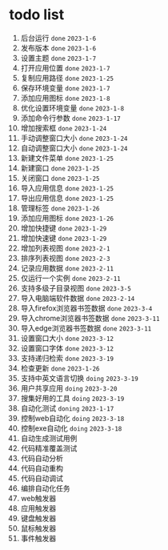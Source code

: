 # todo list
1. 后台运行 `done` `2023-1-6`
2. 发布版本 `done` `2023-1-6`
3. 设置主题 `done` `2023-1-7`
4. 打开应用位置 `done` `2023-1-7`
5. 复制应用路径 `done` `2023-1-25`
6. 保存环境变量 `done` `2023-1-7`
7. 添加应用图标 `done` `2023-1-8`
8. 优化设置环境变量 `done` `2023-1-8`
9. 添加命令行参数 `done` `2023-1-17`
10. 增加搜索框 `done` `2023-1-24`
11. 手动调整窗口大小 `done` `2023-1-24`
12. 自动调整窗口大小 `done` `2023-1-24`
13. 新建文件菜单 `done` `2023-1-25`
14. 新建窗口 `done` `2023-1-25`
15. 关闭窗口 `done` `2023-1-25`
16. 导入应用信息 `done` `2023-1-25`
17. 导出应用信息 `done` `2023-1-25`
18. 管理标签 `done` `2023-1-26`
19. 添加应用图标 `done` `2023-1-26`
20. 增加快捷键 `done` `2023-1-29`
21. 增加快速键 `done` `2023-1-29`
22. 增加列表视图 `done` `2023-2-1`
23. 排序列表视图 `done` `2023-2-3`
24. 记录应用数据 `done` `2023-2-11`
25. 仅运行一个实例 `done` `2023-2-11`
26. 支持多级子目录视图 `done` `2023-3-5`
27. 导入电脑端软件数据 `done` `2023-2-14`
28. 导入firefox浏览器书签数据 `done` `2023-3-4` 
29. 导入chrome浏览器书签数据 `done` `2023-3-11`
30. 导入edge浏览器书签数据 `done` `2023-3-11`
31. 设置窗口大小 `done` `2023-3-12`
32. 设置窗口字体 `done` `2023-3-12`
33. 支持递归检索 `done` `2023-3-19`
34. 检查更新 `done` `2023-1-26`
35. 支持中英文语言切换 `doing` `2023-3-19`
36. 用户共享应用 `doing` `2023-3-20`
37. 搜集好用的工具 `doing` `2023-3-19`
38. 自动化测试 `doning` `2023-1-17`
39. 控制web自动化 `doing` `2023-3-18`
40. 控制exe自动化 `doing` `2023-3-18`
41. 自动生成测试用例
42. 代码精准覆盖测试
43. 代码自动分析
44. 代码自动重构
45. 代码自动调试
46. 编排自动化任务
47. web触发器
48. 应用触发器
49. 键盘触发器
50. 鼠标触发器
51. 事件触发器

